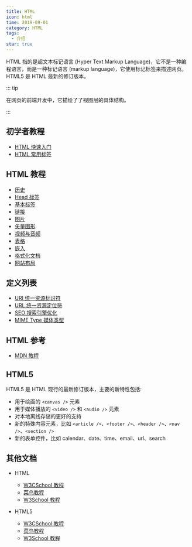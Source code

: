 ```yaml
---
title: HTML
icon: html
time: 2019-09-01
category: HTML
tags:
  - 介绍
star: true
---
```


HTML 指的是超文本标记语言 (Hyper Text Markup Language)，它不是一种编程语言，而是一种标记语言 (markup language)，它使用标记标签来描述网页。HTML5 是 HTML 最新的修订版本。

<!-- more -->

::: tip

在网页的前端开发中，它描绘了了视图层的具体结构。

:::

## 初学者教程

- [HTML 快速入门](guide/README.md)
- [HTML 常用标签](guide/tag.md)

## HTML 教程

- [历史](intro/history.md)
- [Head 标签](intro/head.md)
- [基本标签](intro/basic.md)
- [链接](intro/link.md)
- [图片](intro/image.md)
- [矢量图形](intro/svg.md)
- [视频与音频](intro/media.md)
- [表格](intro/table.md)
- [嵌入](intro/embed.md)
- [格式化文档](intro/format.md)
- [网站布局](intro/layout.md)

## 定义列表

- [URI 统一资源标识符](definition/uri.md)
- [URL 统一资源定位符](definition/url.md)
- [SEO 搜索引擎优化](definition/seo.md)
- [MIME Type 媒体类型](definition/mime.md)

## HTML 参考

- [MDN 教程](https://developer.mozilla.org/zh-CN/docs/learn/HTML)

## HTML5

HTML5 是 HTML 现行的最新修订版本，主要的新特性包括:

- 用于绘画的 `<canvas />` 元素
- 用于媒体播放的 `<video />` 和 `<audio />` 元素
- 对本地离线存储的更好的支持
- 新的特殊内容元素，比如 `<article />`、`<footer />`、`<header />`、`<nav />`、`<section />`
- 新的表单控件，比如 calendar、date、time、email、url、search

## 其他文档 <Badge text="不建议" type="warn" />

- HTML

  - [W3CSchool 教程](https://www.w3cschool.cn/html/)
  - [菜鸟教程](https://www.runoob.com/html/html-tutorial.html)
  - [W3School 教程](http://www.w3school.com.cn/html/index.asp)

- HTML5

  - [W3CSchool 教程](https://www.w3cschool.cn/html5/)
  - [菜鸟教程](https://www.runoob.com/html/html5-intro.html)
  - [W3School 教程](http://www.w3school.com.cn/html5/index.asp)
